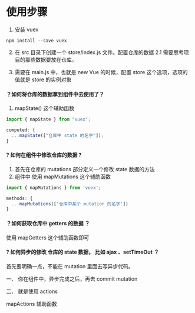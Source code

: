 # 使用步骤

1. 安装 vuex

```shell
npm install --save vuex
```

2. 在 src 目录下创建一个 store/index.js 文件。配置仓库的数据
   2.1 需要思考项目的那些数据要放在仓库。

3. 需要在 main.js 中，也就是 new Vue 的时候，配置 store 这个选项，选项的值就是 store 的实例对象

#### ？如何将仓库的数据拿到组件中去使用了？

1. mapState() 这个辅助函数

```js
import { mapState } from "vuex";

computed: {
  ...mapState(["仓库中 state 的名字"]);
}
```

#### ? 如何在组件中修改仓库的数据 ?

1. 首先在仓库的 mutations 部分定义一个修改 state 数据的方法
2. 组件中 使用 mapMutations 这个辅助函数

```js
import { mapMutations } from 'vuex';

methods: {
  ...mapMutations(['仓库中某个 mutation 的名字'])
}
```

#### ？如何获取仓库中 getters 的数据 ？

使用 mapGetters 这个辅助函数即可

#### ? 如何异步的修改 仓库的 state 数据， 比如 ajax 、setTimeOut ？

首先要明确一点，不能在 mutation 里面去写异步代码。

一、 你在组件中，异步完成之后，再去 commit mutation

二、 就是使用 actions

mapActions 辅助函数
